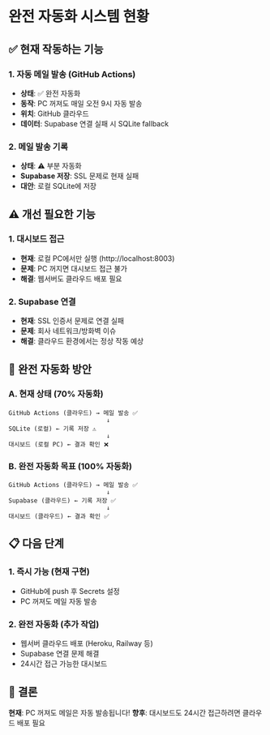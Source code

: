 # 완전 자동화 시스템 현황

## ✅ 현재 작동하는 기능

### 1. 자동 메일 발송 (GitHub Actions)
- **상태**: ✅ 완전 자동화
- **동작**: PC 꺼져도 매일 오전 9시 자동 발송
- **위치**: GitHub 클라우드
- **데이터**: Supabase 연결 실패 시 SQLite fallback

### 2. 메일 발송 기록
- **상태**: ⚠️ 부분 자동화
- **Supabase 저장**: SSL 문제로 현재 실패
- **대안**: 로컬 SQLite에 저장

## ⚠️ 개선 필요한 기능

### 1. 대시보드 접근
- **현재**: 로컬 PC에서만 실행 (http://localhost:8003)
- **문제**: PC 꺼지면 대시보드 접근 불가
- **해결**: 웹서버도 클라우드 배포 필요

### 2. Supabase 연결
- **현재**: SSL 인증서 문제로 연결 실패
- **문제**: 회사 네트워크/방화벽 이슈
- **해결**: 클라우드 환경에서는 정상 작동 예상

## 🚀 완전 자동화 방안

### A. 현재 상태 (70% 자동화)
```
GitHub Actions (클라우드) → 메일 발송 ✅
                           ↓
SQLite (로컬) ← 기록 저장 ⚠️
                           ↓
대시보드 (로컬 PC) ← 결과 확인 ❌
```

### B. 완전 자동화 목표 (100% 자동화)
```
GitHub Actions (클라우드) → 메일 발송 ✅
                           ↓
Supabase (클라우드) ← 기록 저장 ✅
                           ↓
대시보드 (클라우드) ← 결과 확인 ✅
```

## 📋 다음 단계

### 1. 즉시 가능 (현재 구현)
- GitHub에 push 후 Secrets 설정
- PC 꺼져도 메일 자동 발송

### 2. 완전 자동화 (추가 작업)
- 웹서버 클라우드 배포 (Heroku, Railway 등)
- Supabase 연결 문제 해결
- 24시간 접근 가능한 대시보드

## 🎯 결론

**현재**: PC 꺼져도 메일은 자동 발송됩니다!
**향후**: 대시보드도 24시간 접근하려면 클라우드 배포 필요
